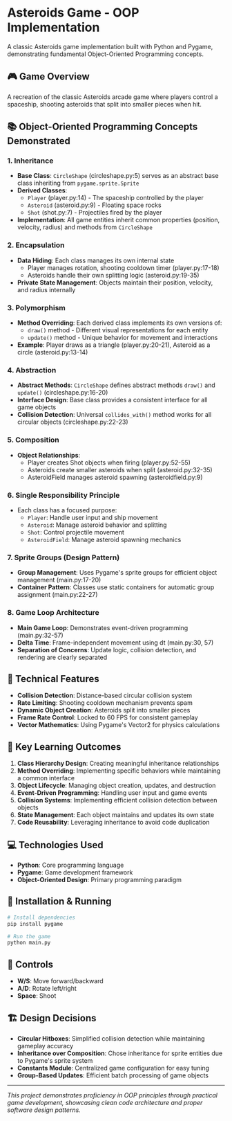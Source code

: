 # Asteroids Game - OOP Implementation

A classic Asteroids game implementation built with Python and Pygame, demonstrating fundamental Object-Oriented Programming concepts.

## 🎮 Game Overview

A recreation of the classic Asteroids arcade game where players control a spaceship, shooting asteroids that split into smaller pieces when hit.

## 📚 Object-Oriented Programming Concepts Demonstrated

### 1. **Inheritance**
- **Base Class**: `CircleShape` (circleshape.py:5) serves as an abstract base class inheriting from `pygame.sprite.Sprite`
- **Derived Classes**: 
  - `Player` (player.py:14) - The spaceship controlled by the player
  - `Asteroid` (asteroid.py:9) - Floating space rocks
  - `Shot` (shot.py:7) - Projectiles fired by the player
- **Implementation**: All game entities inherit common properties (position, velocity, radius) and methods from `CircleShape`

### 2. **Encapsulation**
- **Data Hiding**: Each class manages its own internal state
  - Player manages rotation, shooting cooldown timer (player.py:17-18)
  - Asteroids handle their own splitting logic (asteroid.py:19-35)
- **Private State Management**: Objects maintain their position, velocity, and radius internally

### 3. **Polymorphism**
- **Method Overriding**: Each derived class implements its own versions of:
  - `draw()` method - Different visual representations for each entity
  - `update()` method - Unique behavior for movement and interactions
- **Example**: Player draws as a triangle (player.py:20-21), Asteroid as a circle (asteroid.py:13-14)

### 4. **Abstraction**
- **Abstract Methods**: `CircleShape` defines abstract methods `draw()` and `update()` (circleshape.py:16-20)
- **Interface Design**: Base class provides a consistent interface for all game objects
- **Collision Detection**: Universal `collides_with()` method works for all circular objects (circleshape.py:22-23)

### 5. **Composition**
- **Object Relationships**: 
  - Player creates Shot objects when firing (player.py:52-55)
  - Asteroids create smaller asteroids when split (asteroid.py:32-35)
  - AsteroidField manages asteroid spawning (asteroidfield.py:9)

### 6. **Single Responsibility Principle**
- Each class has a focused purpose:
  - `Player`: Handle user input and ship movement
  - `Asteroid`: Manage asteroid behavior and splitting
  - `Shot`: Control projectile movement
  - `AsteroidField`: Manage asteroid spawning mechanics

### 7. **Sprite Groups (Design Pattern)**
- **Group Management**: Uses Pygame's sprite groups for efficient object management (main.py:17-20)
- **Container Pattern**: Classes use static containers for automatic group assignment (main.py:22-27)

### 8. **Game Loop Architecture**
- **Main Game Loop**: Demonstrates event-driven programming (main.py:32-57)
- **Delta Time**: Frame-independent movement using dt (main.py:30, 57)
- **Separation of Concerns**: Update logic, collision detection, and rendering are clearly separated

## 🔧 Technical Features

- **Collision Detection**: Distance-based circular collision system
- **Rate Limiting**: Shooting cooldown mechanism prevents spam
- **Dynamic Object Creation**: Asteroids split into smaller pieces
- **Frame Rate Control**: Locked to 60 FPS for consistent gameplay
- **Vector Mathematics**: Using Pygame's Vector2 for physics calculations

## 📖 Key Learning Outcomes

1. **Class Hierarchy Design**: Creating meaningful inheritance relationships
2. **Method Overriding**: Implementing specific behaviors while maintaining a common interface
3. **Object Lifecycle**: Managing object creation, updates, and destruction
4. **Event-Driven Programming**: Handling user input and game events
5. **Collision Systems**: Implementing efficient collision detection between objects
6. **State Management**: Each object maintains and updates its own state
7. **Code Reusability**: Leveraging inheritance to avoid code duplication

## 💻 Technologies Used

- **Python**: Core programming language
- **Pygame**: Game development framework
- **Object-Oriented Design**: Primary programming paradigm

## 🚀 Installation & Running

```bash
# Install dependencies
pip install pygame

# Run the game
python main.py
```

## 🎯 Controls

- **W/S**: Move forward/backward
- **A/D**: Rotate left/right
- **Space**: Shoot

## 🏗️ Design Decisions

- **Circular Hitboxes**: Simplified collision detection while maintaining gameplay accuracy
- **Inheritance over Composition**: Chose inheritance for sprite entities due to Pygame's sprite system
- **Constants Module**: Centralized game configuration for easy tuning
- **Group-Based Updates**: Efficient batch processing of game objects

---

*This project demonstrates proficiency in OOP principles through practical game development, showcasing clean code architecture and proper software design patterns.*